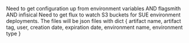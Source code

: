Need to get configuration up from environment variables AND flagsmith AND infisical
Need to get flux to watch S3 buckets for SUE environment deployments. The files will be json files with dict { artifact name, artifact tag, user, creation date, expiration date, environment name, environment type }